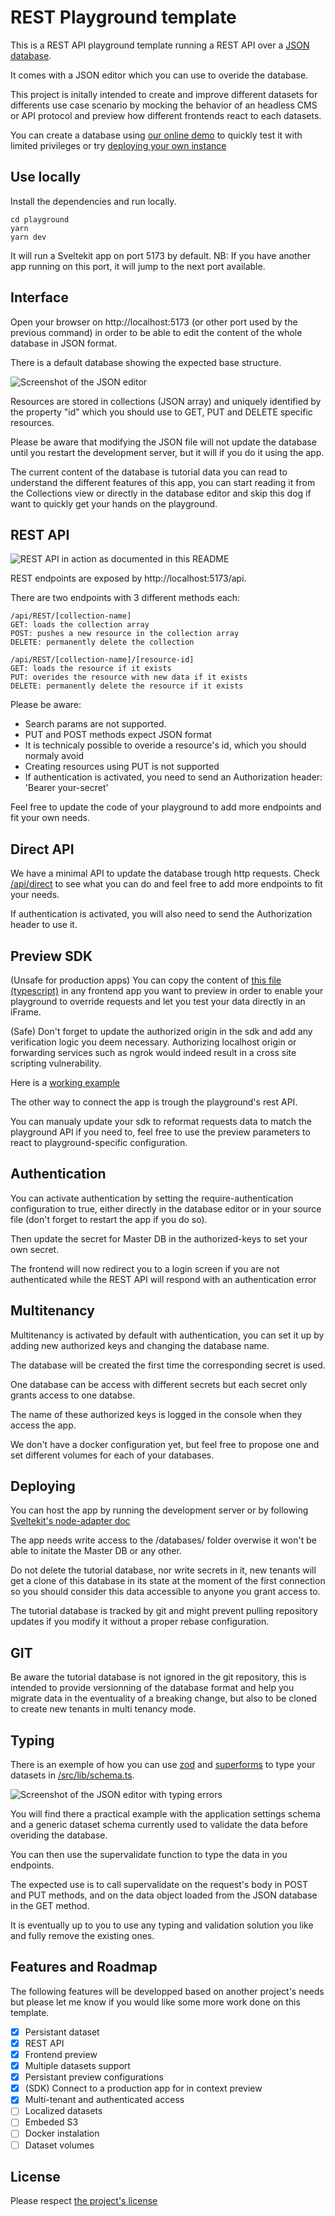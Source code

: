 # REST Playground template

This is a REST API playground template running a REST API over a [JSON database](https://www.npmjs.com/package/node-json-db).

It comes with a JSON editor which you can use to overide the database.

This project is initally intended to create and improve different datasets for differents use case scenario by mocking the behavior of an headless CMS or API protocol and preview how different frontends react to each datasets.

You can create a database using [our online demo](https://demo-rest-playground.servantcities.eu/new) to quickly test it with limited privileges or try [deploying your own instance](https://github.com/Servant-Cities/rest-api-playground-template?tab=readme-ov-file#deploying)

## Use locally

Install the dependencies and run locally.
```
cd playground
yarn
yarn dev
```

It will run a Sveltekit app on port 5173 by default. 
NB: If you have another app running on this port, it will jump to the next port available.

## Interface

Open your browser on http://localhost:5173 (or other port used by the previous command) in order to be able to edit the content of the whole database in JSON format.

There is a default database showing the expected base structure.

![Screenshot of the JSON editor](https://github.com/Servant-Cities/rest-api-playground-template/blob/main/static/doc/editor.png?raw=true)

Resources are stored in collections (JSON array) and uniquely identified by the property "id" which you should use to GET, PUT and DELETE specific resources.

Please be aware that modifying the JSON file will not update the database until you restart the development server, but it will if you do it using the app.

The current content of the database is tutorial data you can read to understand the different features of this app, you can start reading it from the Collections view or directly in the database editor and skip this dog if want to quickly get your hands on the playground.


## REST API

![REST API in action as documented in this README](https://github.com/Servant-Cities/rest-api-playground-template/blob/main/static/doc/api.png?raw=true)

REST endpoints are exposed by http://localhost:5173/api.

There are two endpoints with 3 different methods each:

```
/api/REST/[collection-name]
GET: loads the collection array
POST: pushes a new resource in the collection array
DELETE: permanently delete the collection
```
```
/api/REST/[collection-name]/[resource-id]
GET: loads the resource if it exists
PUT: overides the resource with new data if it exists
DELETE: permanently delete the resource if it exists
```

Please be aware:
- Search params are not supported.
- PUT and POST methods expect JSON format
- It is technicaly possible to overide a resource's id, which you should normaly avoid
- Creating resources using PUT is not supported
- If authentication is activated, you need to send an Authorization header: 'Bearer your-secret'

Feel free to update the code of your playground to add more endpoints and fit your own needs.

## Direct API

We have a minimal API to update the database trough http requests. Check [/api/direct](https://github.com/Servant-Cities/rest-api-playground-template/blob/main/src/routes/api/direct/%5B...path%5D/%2Bserver.ts) to see what you can do and feel free to add more endpoints to fit your needs.

If authentication is activated, you will also need to send the Authorization header to use it.

## Preview SDK

(Unsafe for production apps) You can copy the content of [this file (typescript)](https://github.com/Servant-Cities/rest-api-playground-template/blob/main/src/lib/previewSDK.ts) in any frontend app you want to preview in order to enable your playground to override requests and let you test your data directly in an iFrame.

(Safe) Don't forget to update the authorized origin in the sdk and add any verification logic you deem necessary. Authorizing localhost origin or forwarding services such as ngrok would indeed result in a cross site scripting vulnerability.

Here is a [working example](https://github.com/Servant-Cities/protocol-api-tester/blob/main/src/routes/%2Bpage.svelte)

The other way to connect the app is trough the playground's rest API.

You can manualy update your sdk to reformat requests data to match the playground API if you need to, feel free to use the preview parameters to react to playground-specific configuration.

## Authentication

You can activate authentication by setting the require-authentication configuration to true, either directly in the database editor or in your source file (don't forget to restart the app if you do so).

Then update the secret for Master DB in the authorized-keys to set your own secret.

The frontend will now redirect you to a login screen if you are not authenticated while the REST API will respond with an authentication error

## Multitenancy

Multitenancy is activated by default with authentication, you can set it up by adding new authorized keys and changing the database name.

The database will be created the first time the corresponding secret is used.

One database can be access with different secrets but each secret only grants access to one databse.

The name of these authorized keys is logged in the console when they access the app.

We don't have a docker configuration yet, but feel free to propose one and set different volumes for each of your databases.

## Deploying

You can host the app by running the development server or by following [Sveltekit's node-adapter doc](https://svelte.dev/docs/kit/adapter-node#Deploying)

The app needs write access to the /databases/ folder overwise it won't be able to initate the Master DB or any other.

Do not delete the tutorial database, nor write secrets in it, new tenants will get a clone of this database in its state at the moment of the first connection so you should consider this data accessible to anyone you grant access to.

The tutorial database is tracked by git and might prevent pulling repository updates if you modify it without a proper rebase configuration.

## GIT

Be aware the tutorial database is not ignored in the git repository, this is intended to provide versionning of the database format and help you migrate data in the eventuality of a breaking change, but also to be cloned to create new tenants in multi tenancy mode.

## Typing

There is an exemple of how you can use [zod](https://zod.dev/) and [superforms](https://superforms.rocks/) to type your datasets in [/src/lib/schema.ts](https://github.com/Servant-Cities/rest-api-playground-template/blob/main/src/lib/schema.ts).

![Screenshot of the JSON editor with typing errors](https://github.com/Servant-Cities/rest-api-playground-template/blob/main/static/doc/typing.png?raw=true)

You will find there a practical example with the application settings schema and a generic dataset schema currently used to validate the data before overiding the database.

You can then use the supervalidate function to type the data in you endpoints.

The expected use is to call supervalidate on the request's body in POST and PUT methods, and on the data object loaded from the JSON database in the GET method.

It is eventually up to you to use any typing and validation solution you like and fully remove the existing ones.

## Features and Roadmap

The following features will be developped based on another project's needs but please let me know if you would like some more work done on this template.

- [x] Persistant dataset
- [x] REST API
- [x] Frontend preview
- [x] Multiple datasets support
- [x] Persistant preview configurations
- [x] (SDK) Connect to a production app for in context preview
- [x] Multi-tenant and authenticated access
- [ ] Localized datasets
- [ ] Embeded S3
- [ ] Docker instalation
- [ ] Dataset volumes

## License

Please respect [the project's license](https://github.com/Servant-Cities/rest-api-playground-template/blob/main/LICENSE)